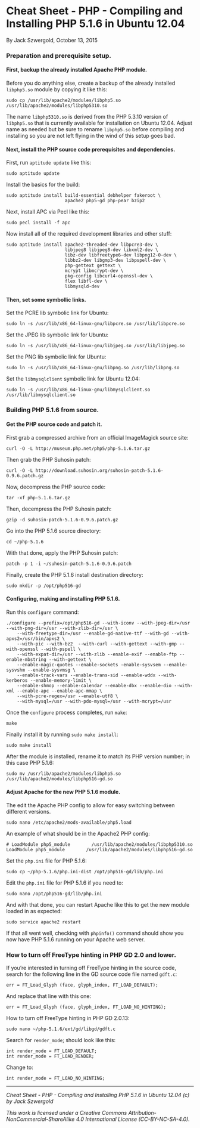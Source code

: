 # Cheat Sheet - PHP - Compiling and Installing PHP 5.1.6 in Ubuntu 12.04

By Jack Szwergold, October 13, 2015

### Preparation and prerequisite setup.

#### First, backup the already installed Apache PHP module.

Before you do anything else, create a backup of the already installed `libphp5.so` module by copying it like this:

	sudo cp /usr/lib/apache2/modules/libphp5.so /usr/lib/apache2/modules/libphp5310.so

The name `libphp5310.so` is derived from the PHP 5.3.10 version of `libphp5.so` that is currently available for installation on Ubuntu 12.04. Adjust name as needed but be sure to rename `libphp5.so` before compiling and installing so you are not left flying in the wind of this setup goes bad.

#### Next, install the PHP source code prerequisites and dependencies.

First, run `aptitude update` like this:

    sudo aptitude update

Install the basics for the build:

    sudo aptitude install build-essential debhelper fakeroot \
                          apache2 php5-gd php-pear bzip2

Next, install APC via Pecl like this:

    sudo pecl install -f apc

Now install all of the required development libraries and other stuff:

	sudo aptitude install apache2-threaded-dev libpcre3-dev \
	                      libjpeg8 libjpeg8-dev libxml2-dev \
	                      libz-dev libfreetype6-dev libpng12-0-dev \
	                      libbz2-dev libgmp3-dev libpspell-dev \
	                      php-gettext gettext \
	                      mcrypt libmcrypt-dev \
	                      pkg-config libcurl4-openssl-dev \
	                      flex libfl-dev \
                          libmysqld-dev

#### Then, set some symbollic links.

Set the PCRE lib symbolic link for Ubuntu:

    sudo ln -s /usr/lib/x86_64-linux-gnu/libpcre.so /usr/lib/libpcre.so

Set the JPEG lib symbolic link for Ubuntu:

    sudo ln -s /usr/lib/x86_64-linux-gnu/libjpeg.so /usr/lib/libjpeg.so

Set the PNG lib symbolic link for Ubuntu:

    sudo ln -s /usr/lib/x86_64-linux-gnu/libpng.so /usr/lib/libpng.so

Set the `libmysqlclient` symbolic link for Ubuntu 12.04:

	sudo ln -s /usr/lib/x86_64-linux-gnu/libmysqlclient.so /usr/lib/libmysqlclient.so

### Building PHP 5.1.6 from source.

#### Get the PHP source code and patch it.

First grab a compressed archive from an official ImageMagick source site:

	curl -O -L http://museum.php.net/php5/php-5.1.6.tar.gz

Then grab the PHP Suhosin patch:

	curl -O -L http://download.suhosin.org/suhosin-patch-5.1.6-0.9.6.patch.gz

Now, decompress the PHP source code:

	tar -xf php-5.1.6.tar.gz

Then, decempress the PHP Suhosin patch:

	gzip -d suhosin-patch-5.1.6-0.9.6.patch.gz

Go into the PHP 5.1.6 source directory:

	cd ~/php-5.1.6

With that done, apply the PHP Suhosin patch:

	patch -p 1 -i ~/suhosin-patch-5.1.6-0.9.6.patch

Finally, create the PHP 5.1.6 install destination directory:

	sudo mkdir -p /opt/php516-gd

#### Configuring, making and installing PHP 5.1.6.

Run this `configure` command:

	./configure --prefix=/opt/php516-gd --with-iconv --with-jpeg-dir=/usr --with-png-dir=/usr --with-zlib-dir=/usr \
	    --with-freetype-dir=/usr --enable-gd-native-ttf --with-gd --with-apxs2=/usr/bin/apxs2 \
		--with-pic --with-bz2  --with-curl --with-gettext --with-gmp --with-openssl --with-pspell \
		--with-expat-dir=/usr --with-zlib --enable-exif --enable-ftp --enable-mbstring --with-gettext \
		--enable-magic-quotes --enable-sockets -enable-sysvsem --enable-sysvshm --enable-sysvmsg \
		--enable-track-vars --enable-trans-sid --enable-wddx --with-kerberos --enable-memory-limit \
		--enable-shmop --enable-calendar --enable-dbx --enable-dio --with-xml --enable-apc --enable-apc-mmap \
		--with-pcre-regex=/usr --enable-utf8 \
		--with-mysql=/usr --with-pdo-mysql=/usr --with-mcrypt=/usr

Once the `configure` process completes, run `make`:

	make

Finally install it by running `sudo make install`:

	sudo make install

After the module is installed, rename it to match its PHP version number; in this case PHP 5.1.6:

	sudo mv /usr/lib/apache2/modules/libphp5.so /usr/lib/apache2/modules/libphp516-gd.so

#### Adjust Apache for the new PHP 5.1.6 module.

The edit the Apache PHP config to allow for easy switching between different versions.

	sudo nano /etc/apache2/mods-available/php5.load

An example of what should be in the Apache2 PHP config:

	# LoadModule php5_module        /usr/lib/apache2/modules/libphp5310.so
	LoadModule php5_module        /usr/lib/apache2/modules/libphp516-gd.so

Set the `php.ini` file for PHP 5.1.6:

	sudo cp ~/php-5.1.6/php.ini-dist /opt/php516-gd/lib/php.ini

Edit the `php.ini` file for PHP 5.1.6 if you need to:

	sudo nano /opt/php516-gd/lib/php.ini

And with that done, you can restart Apache like this to get the new module loaded in as expected:

    sudo service apache2 restart

If that all went well, checking with `phpinfo()` command should show you now have PHP 5.1.6 running on your Apache web server.

### How to turn off FreeType hinting in PHP GD 2.0 and lower.

If you’re interested in turning off FreeType hinting in the source code, search for the following line in the GD source code file named `gdft.c`:

    err = FT_Load_Glyph (face, glyph_index, FT_LOAD_DEFAULT);

And replace that line with this one:

    err = FT_Load_Glyph (face, glyph_index, FT_LOAD_NO_HINTING);

How to turn off FreeType hinting in PHP GD 2.0.13:

	sudo nano ~/php-5.1.6/ext/gd/libgd/gdft.c

Search for `render_mode`; should look like this:

	int render_mode = FT_LOAD_DEFAULT;
	int render_mode = FT_LOAD_RENDER;

Change to:

	int render_mode = FT_LOAD_NO_HINTING;

***

*Cheat Sheet - PHP - Compiling and Installing PHP 5.1.6 in Ubuntu 12.04 (c) by Jack Szwergold*

*This work is licensed under a Creative Commons Attribution-NonCommercial-ShareAlike 4.0 International License (CC-BY-NC-SA-4.0).*
